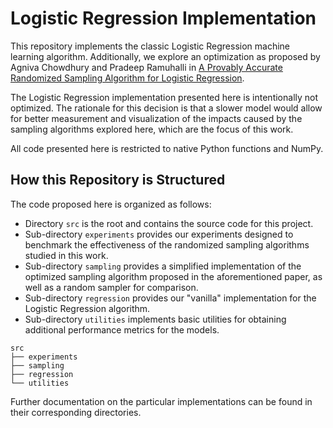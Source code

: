 # Logistic Regression Implementation

This repository implements the classic Logistic Regression machine learning algorithm. Additionally, we explore an optimization as proposed by Agniva Chowdhury and Pradeep Ramuhalli in [A Provably Accurate Randomized Sampling Algorithm for Logistic Regression](https://ojs.aaai.org/index.php/AAAI/article/view/29042).

The Logistic Regression implementation presented here is intentionally not optimized. The rationale for this decision is that a slower model would allow for better measurement and visualization of the impacts caused by the sampling algorithms explored here, which are the focus of this work.

All code presented here is restricted to native Python functions and NumPy.

## How this Repository is Structured

The code proposed here is organized as follows:

- Directory `src` is the root and contains the source code for this project.
- Sub-directory `experiments` provides our experiments designed to benchmark the effectiveness of the randomized sampling algorithms studied in this work.
- Sub-directory `sampling` provides a simplified implementation of the optimized sampling algorithm proposed in the aforementioned paper, as well as a random sampler for comparison.
- Sub-directory `regression` provides our "vanilla" implementation for the Logistic Regression algorithm.
- Sub-directory `utilities` implements basic utilities for obtaining additional performance metrics for the models.

```
src
├── experiments
├── sampling
├── regression
└── utilities
```

Further documentation on the particular implementations can be found in their corresponding directories.